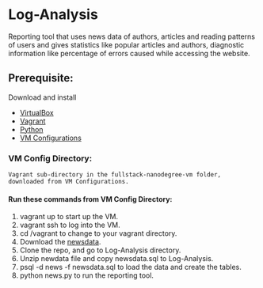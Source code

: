 # Log-Analysis

Reporting tool that uses news data of authors, articles and reading patterns of users and gives statistics like popular articles and authors, diagnostic information like percentage of errors caused while accessing the website.

## **Prerequisite:**

Download and install

- [VirtualBox](https://www.virtualbox.org/wiki/Download_Old_Builds_5_1)
- [Vagrant](https://www.vagrantup.com)
- [Python](https://www.python.org/)
- [VM Configurations](https://github.com/udacity/fullstack-nanodegree-vm/archive/master.zip)

### **VM Config Directory:**
	Vagrant sub-directory in the fullstack-nanodegree-vm folder, downloaded from VM Configurations.

#### **Run these commands from VM Config Directory:**

1. vagrant up to start up the VM.
2. vagrant ssh to log into the VM.
3. cd /vagrant to change to your vagrant directory.
4. Download the [newsdata](https://d17h27t6h515a5.cloudfront.net/topher/2016/August/57b5f748_newsdata/newsdata.zip).
5. Clone the repo, and go to Log-Analysis directory.
6. Unzip newdata file and copy newsdata.sql to Log-Analysis.
7. psql -d news -f newsdata.sql to load the data and create the tables.
8. python news.py to run the reporting tool.
